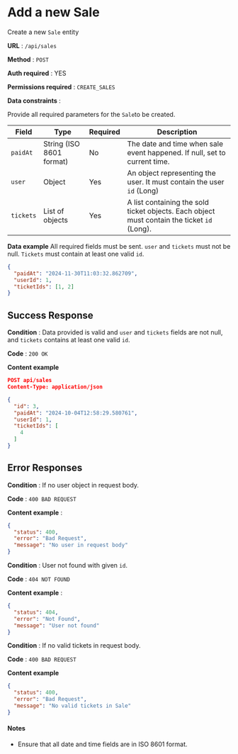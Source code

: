 # Add a new Sale

Create a new `Sale` entity

**URL** : `/api/sales`

**Method** : `POST`

**Auth required** : YES

**Permissions required** : `CREATE_SALES`

**Data constraints** :

Provide all required parameters for the `Sale`to be created.

| Field     | Type                     | Required | Description                                                                                 |
| --------- | ------------------------ | -------- | ------------------------------------------------------------------------------------------- |
| `paidAt`  | String (ISO 8601 format) | No       | The date and time when sale event happened. If null, set to current time.                   |
| `user`    | Object                   | Yes      | An object representing the user. It must contain the user `id` (Long)                       |
| `tickets` | List of objects          | Yes      | A list containing the sold ticket objects. Each object must contain the ticket `id` (Long). |

**Data example** All required fields must be sent. `user` and `tickets` must not be null. `Tickets` must contain at least one valid `id`.

```json
{
  "paidAt": "2024-11-30T11:03:32.862709",
  "userId": 1,
  "ticketIds": [1, 2]
}
```

## Success Response

**Condition** : Data provided is valid and `user` and `tickets` fields are not null, and `tickets` contains at least one valid `id`.

**Code** : `200 OK`

**Content example**

```json
POST api/sales
Content-Type: application/json

{
  "id": 3,
  "paidAt": "2024-10-04T12:58:29.580761",
  "userId": 1,
  "ticketIds": [
    4
  ]
}
```

## Error Responses

**Condition** : If no user object in request body.

**Code** : `400 BAD REQUEST`

**Content example** :

```json
{
  "status": 400,
  "error": "Bad Request",
  "message": "No user in request body"
}
```

**Condition** : User not found with given `id`.

**Code** : `404 NOT FOUND`

**Content example** :

```json
{
  "status": 404,
  "error": "Not Found",
  "message": "User not found"
}
```

**Condition** : If no valid tickets in request body.

**Code** : `400 BAD REQUEST`

**Content example**

```json
{
  "status": 400,
  "error": "Bad Request",
  "message": "No valid tickets in Sale"
}
```

#### Notes

- Ensure that all date and time fields are in ISO 8601 format.

